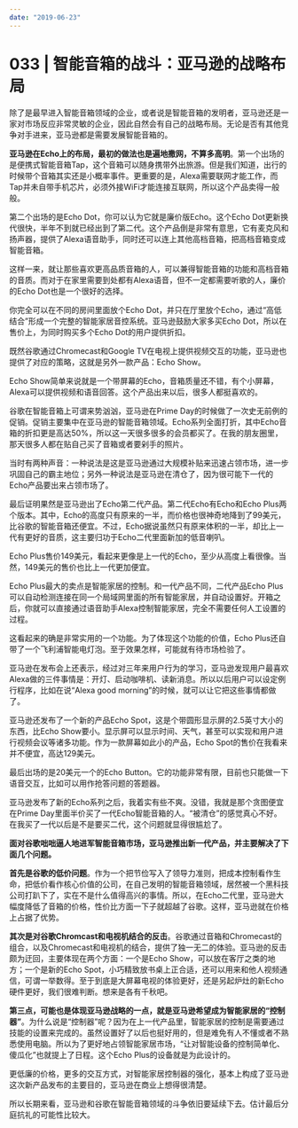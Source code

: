 ```yaml
---
date: "2019-06-23"
---  
```

      
# 033 | 智能音箱的战斗：亚马逊的战略布局
除了是最早进入智能音箱领域的企业，或者说是智能音箱的发明者，亚马逊还是一家对市场反应非常灵敏的企业，因此自然会有自己的战略布局。无论是否有其他竞争对手进来，亚马逊都是需要发展智能音箱的。

**亚马逊在Echo上的布局，最初的做法也是遍地撒网，不算多高明**。第一个出场的是便携式智能音箱Tap，这个音箱可以随身携带外出旅游。但是我们知道，出行的时候带个音箱其实还是小概率事件。更重要的是，Alexa需要联网才能工作，而Tap并未自带手机芯片，必须外接WiFi才能连接互联网，所以这个产品卖得一般般。

第二个出场的是Echo Dot，你可以认为它就是廉价版Echo。这个Echo Dot更新换代很快，半年不到就已经出到了第二代。这个产品倒是非常有意思，它有麦克风和扬声器，提供了Alexa语音助手，同时还可以连上其他高档音箱，把高档音箱变成智能音箱。

这样一来，就让那些喜欢更高品质音箱的人，可以兼得智能音箱的功能和高档音箱的音质。而对于在家里需要到处都有Alexa语音，但不一定都需要听歌的人，廉价的Echo Dot也是一个很好的选择。

你完全可以在不同的房间里面放个Echo Dot，并只在厅里放个Echo，通过“高低结合”形成一个完整的智能家居音控系统。亚马逊鼓励大家多买Echo Dot，所以在售价上，为同时购买多个Echo Dot的用户提供折扣。

既然谷歌通过Chromecast和Google TV在电视上提供视频交互的功能，亚马逊也提供了对应的策略，这就是另外一款产品：Echo Show。

<!-- [[[read_end]]] -->

Echo Show简单来说就是一个带屏幕的Echo，音箱质量还不错，有个小屏幕，Alexa可以提供视频和语音回答。这个产品出来以后，很多人都挺喜欢的。

谷歌在智能音箱上可谓来势汹汹，亚马逊在Prime Day的时候做了一次史无前例的促销。促销主要集中在亚马逊的智能音箱领域。Echo系列全面打折，其中Echo音箱的折扣更是高达50\%，所以这一天很多很多的会员都买了。在我的朋友圈里，那天很多人都在贴自己买了音箱或者要剁手的照片。

当时有两种声音：一种说法是这是亚马逊通过大规模补贴来迅速占领市场，进一步巩固自己的霸主地位；另外一种说法是亚马逊在清仓了，因为很可能下一代的Echo产品要出来占领市场了。

最后证明果然是亚马逊出了Echo第二代产品。第二代Echo有Echo和Echo Plus两个版本。其中，Echo的高度只有原来的一半，而价格也很神奇地降到了99美元，比谷歌的智能音箱还便宜。不过，Echo据说虽然只有原来体积的一半，却比上一代有更好的音质，这主要归功于Echo二代里面新加的低音喇叭。

Echo Plus售价149美元，看起来更像是上一代的Echo，至少从高度上看很像。当然，149美元的售价也比上一代更加便宜。

Echo Plus最大的卖点是智能家居的控制。和一代产品不同，二代产品Echo Plus可以自动检测连接在同一个局域网里面的所有智能家居，并自动设置好。开箱之后，你就可以直接通过语音助手Alexa控制智能家居，完全不需要任何人工设置的过程。

这看起来的确是非常实用的一个功能。为了体现这个功能的价值，Echo Plus还自带了一个飞利浦智能电灯泡。至于效果怎样，可能就有待市场检验了。

亚马逊在发布会上还表示，经过对三年来用户行为的学习，亚马逊发现用户最喜欢Alexa做的三件事情是：开灯、启动咖啡机、读新消息。所以以后用户可以设定例行程序，比如在说“Alexa good morning”的时候，就可以让它把这些事情都做了。

亚马逊还发布了一个新的产品Echo Spot，这是个带圆形显示屏的2.5英寸大小的东西，比Echo Show要小。显示屏可以显示时间、天气，甚至可以实现和用户进行视频会议等诸多功能。作为一款屏幕如此小的产品，Echo Spot的售价在我看来并不便宜，高达129美元。

最后出场的是20美元一个的Echo Button。它的功能非常有限，目前也只能做一下语音交互，比如可以用作抢答问题的答题器。

亚马逊发布了新的Echo系列之后，我着实有些不爽。没错，我就是那个贪图便宜在Prime Day里面半价买了一代Echo智能音箱的人。“被清仓”的感觉真心不好。在我买了一代以后是不是要买二代，这个问题就显得很尴尬了。

**面对谷歌咄咄逼人地进军智能音箱市场，亚马逊推出新一代产品，并主要解决了下面几个问题。**

**首先是谷歌的低价问题**。作为一个把节俭写入了领导力准则，把成本控制看作生命，把低价看作核心价值的公司，在自己发明的智能音箱领域，居然被一个黑科技公司打趴下了，实在不是什么值得高兴的事情。所以，在Echo二代里，亚马逊大幅度降低了音箱的价格，性价比方面一下子就超越了谷歌。这样，亚马逊就在价格上占据了优势。

**其次是对谷歌Chromcast和电视机结合的反击**。谷歌通过音箱和Chromecast的组合，以及Chromecast和电视机的结合，提供了独一无二的体验。亚马逊的反击颇为迂回，主要体现在两个方面：一个是Echo Show，可以放在客厅之类的地方；一个是新的Echo Spot，小巧精致放书桌上正合适，还可以用来和他人视频通信，可谓一举数得。至于到底是大屏幕电视的体验更好，还是另起炉灶的新Echo硬件更好，我们很难判断。想来是各有千秋吧。

**第三点，可能也是体现亚马逊战略的一点，就是亚马逊希望成为智能家居的“控制器”**。为什么说是“控制器”呢？因为在上一代产品里，智能家居的控制是需要通过技能的设置来完成的。虽然设置好了以后也挺好用的，但是难免有人不懂或者不熟悉使用电脑。所以为了更好地占领智能家居市场，“让对智能设备的控制简单化、傻瓜化”也就提上了日程。这个Echo Plus的设备就是为此设计的。

更低廉的价格，更多的交互方式，对智能家居控制器的强化，基本上构成了亚马逊这次新产品发布的主要目的，亚马逊在商业上想得很清楚。

所以长期来看，亚马逊和谷歌在智能音箱领域的斗争依旧要延续下去。估计最后分庭抗礼的可能性比较大。
